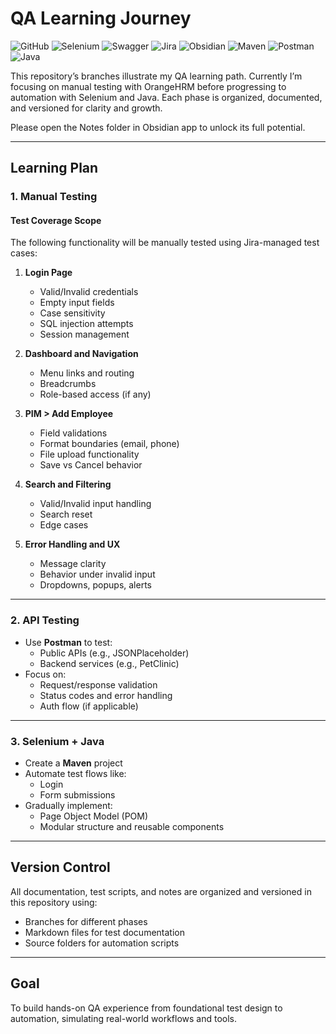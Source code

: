 # QA Learning Journey
![GitHub](https://img.shields.io/badge/git-%23121011.svg?style=for-the-badge&logo=github&logoColor=white) ![Selenium](https://img.shields.io/badge/selenium-43B02A?style=for-the-badge&logo=selenium&logoColor=white) ![Swagger](https://img.shields.io/badge/swagger-%2385EA2D.svg?style=for-the-badge&logo=swagger&logoColor=black) ![Jira](https://img.shields.io/badge/jira-0052CC?style=for-the-badge&logo=jira&logoColor=white) ![Obsidian](https://img.shields.io/badge/obsidian-483699?style=for-the-badge&logo=obsidian&logoColor=white)
![Maven](https://img.shields.io/badge/maven-C71A36?style=for-the-badge&logo=apachemaven&logoColor=white) ![Postman](https://img.shields.io/badge/postman-FF6C37?style=for-the-badge&logo=postman&logoColor=white) ![Java](https://img.shields.io/badge/java-%23ED8B00.svg?style=for-the-badge&logo=openjdk&logoColor=white)



This repository’s branches illustrate my QA learning path. Currently I’m focusing on manual testing with OrangeHRM before progressing to automation with Selenium and Java. Each phase is organized, documented, and versioned for clarity and growth.

Please open the Notes folder in Obsidian app to unlock its full potential.


---

## Learning Plan

### 1. Manual Testing

#### Test Coverage Scope

The following functionality will be manually tested using Jira-managed test cases:

1. **Login Page**
   - Valid/Invalid credentials
   - Empty input fields
   - Case sensitivity
   - SQL injection attempts
   - Session management

2. **Dashboard and Navigation**
   - Menu links and routing
   - Breadcrumbs
   - Role-based access (if any)

3. **PIM > Add Employee**
   - Field validations
   - Format boundaries (email, phone)
   - File upload functionality
   - Save vs Cancel behavior

4. **Search and Filtering**
   - Valid/Invalid input handling
   - Search reset
   - Edge cases

5. **Error Handling and UX**
   - Message clarity
   - Behavior under invalid input
   - Dropdowns, popups, alerts

---

### 2. API Testing

- Use **Postman** to test:
  - Public APIs (e.g., JSONPlaceholder)
  - Backend services (e.g., PetClinic)
- Focus on:
  - Request/response validation
  - Status codes and error handling
  - Auth flow (if applicable)

---

### 3. Selenium + Java

- Create a **Maven** project
- Automate test flows like:
  - Login
  - Form submissions
- Gradually implement:
  - Page Object Model (POM)
  - Modular structure and reusable components

---

## Version Control

All documentation, test scripts, and notes are organized and versioned in this repository using:

- Branches for different phases
- Markdown files for test documentation
- Source folders for automation scripts

---

## Goal

To build hands-on QA experience from foundational test design to automation, simulating real-world workflows and tools.
